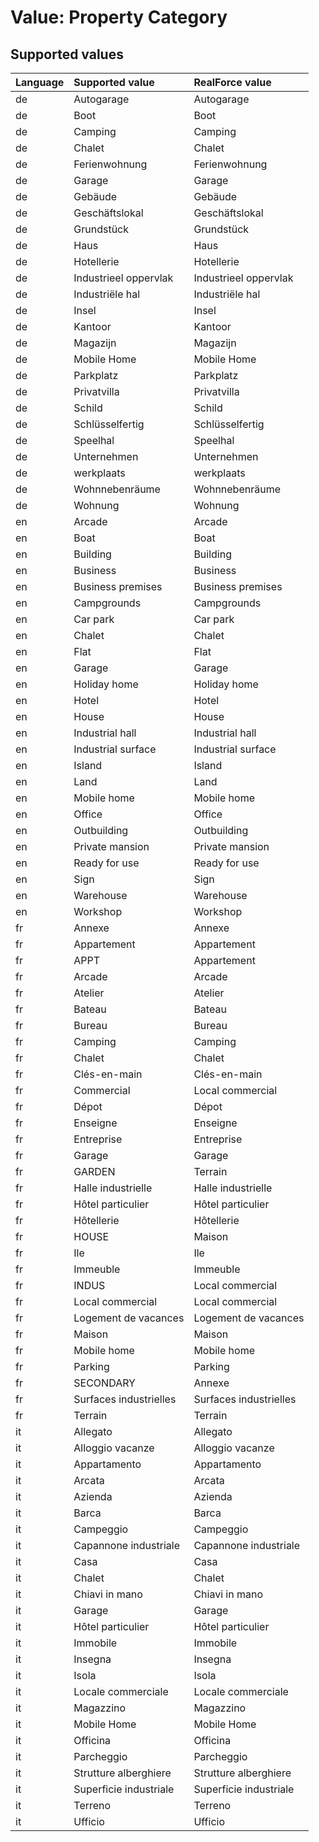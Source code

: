 # Value: Property Category

## Supported values

| Language | Supported value | RealForce value |
| :--- | :--- | :--- |
| de | Autogarage  | Autogarage  |
| de | Boot | Boot |
| de | Camping | Camping |
| de | Chalet | Chalet |
| de | Ferienwohnung | Ferienwohnung |
| de | Garage | Garage |
| de | Gebäude | Gebäude |
| de | Geschäftslokal | Geschäftslokal |
| de | Grundstück | Grundstück |
| de | Haus | Haus |
| de | Hotellerie | Hotellerie |
| de | Industrieel oppervlak | Industrieel oppervlak |
| de | Industriële hal | Industriële hal |
| de | Insel | Insel |
| de | Kantoor | Kantoor |
| de | Magazijn | Magazijn |
| de | Mobile Home | Mobile Home |
| de | Parkplatz | Parkplatz |
| de | Privatvilla | Privatvilla |
| de | Schild | Schild |
| de | Schlüsselfertig | Schlüsselfertig |
| de | Speelhal | Speelhal |
| de | Unternehmen | Unternehmen |
| de | werkplaats | werkplaats |
| de | Wohnnebenräume | Wohnnebenräume |
| de | Wohnung | Wohnung |
| en | Arcade | Arcade |
| en | Boat | Boat |
| en | Building | Building |
| en | Business | Business |
| en | Business premises | Business premises |
| en | Campgrounds | Campgrounds |
| en | Car park | Car park |
| en | Chalet | Chalet |
| en | Flat | Flat |
| en | Garage | Garage |
| en | Holiday home | Holiday home |
| en | Hotel | Hotel |
| en | House | House |
| en | Industrial hall | Industrial hall |
| en | Industrial surface | Industrial surface |
| en | Island | Island |
| en | Land | Land |
| en | Mobile home | Mobile home |
| en | Office | Office |
| en | Outbuilding | Outbuilding |
| en | Private mansion | Private mansion |
| en | Ready for use | Ready for use |
| en | Sign | Sign |
| en | Warehouse | Warehouse |
| en | Workshop | Workshop |
| fr | Annexe | Annexe |
| fr | Appartement | Appartement |
| fr | APPT | Appartement |
| fr | Arcade | Arcade |
| fr | Atelier | Atelier |
| fr | Bateau | Bateau |
| fr | Bureau | Bureau |
| fr | Camping | Camping |
| fr | Chalet | Chalet |
| fr | Clés-en-main | Clés-en-main |
| fr | Commercial | Local commercial |
| fr | Dépot | Dépot |
| fr | Enseigne | Enseigne |
| fr | Entreprise | Entreprise |
| fr | Garage | Garage |
| fr | GARDEN | Terrain |
| fr | Halle industrielle | Halle industrielle |
| fr | Hôtel particulier | Hôtel particulier |
| fr | Hôtellerie | Hôtellerie |
| fr | HOUSE | Maison |
| fr | Ile | Ile |
| fr | Immeuble | Immeuble |
| fr | INDUS | Local commercial |
| fr | Local commercial | Local commercial |
| fr | Logement de vacances | Logement de vacances |
| fr | Maison | Maison |
| fr | Mobile home | Mobile home |
| fr | Parking | Parking |
| fr | SECONDARY | Annexe |
| fr | Surfaces industrielles | Surfaces industrielles |
| fr | Terrain | Terrain |
| it | Allegato  | Allegato  |
| it | Alloggio vacanze | Alloggio vacanze |
| it | Appartamento | Appartamento |
| it | Arcata | Arcata |
| it | Azienda | Azienda |
| it | Barca | Barca |
| it | Campeggio | Campeggio |
| it | Capannone industriale | Capannone industriale |
| it | Casa | Casa |
| it | Chalet | Chalet |
| it | Chiavi in mano | Chiavi in mano |
| it | Garage | Garage |
| it | Hôtel particulier | Hôtel particulier |
| it | Immobile | Immobile |
| it | Insegna | Insegna |
| it | Isola | Isola |
| it | Locale commerciale | Locale commerciale |
| it | Magazzino | Magazzino |
| it | Mobile Home | Mobile Home |
| it | Officina | Officina |
| it | Parcheggio | Parcheggio |
| it | Strutture alberghiere | Strutture alberghiere |
| it | Superficie industriale | Superficie industriale |
| it | Terreno | Terreno |
| it | Ufficio | Ufficio |
